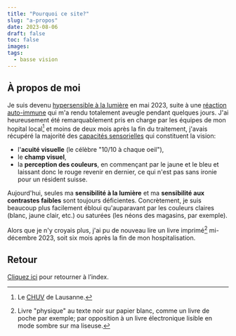 ```yaml
---
title: "Pourquoi ce site?"
slug: "a-propos"
date: 2023-08-06
draft: false
toc: false
images:
tags:
  - basse vision
---
```

## À propos de moi
Je suis devenu [hypersensible à la lumière](../adaptation/deficiences-visuelles#sensibilit%C3%A9-%C3%A0-la-lumi%C3%A8re-et-%C3%A0-l%C3%A9blouissement) en mai 2023, suite à une [réaction auto-immune](https://fr.wikipedia.org/wiki/Enc%C3%A9phalomy%C3%A9lite_aigu%C3%AB_diss%C3%A9min%C3%A9e) qui m'a rendu totalement aveugle pendant quelques jours. J'ai heureusement été remarquablement pris en charge par les équipes de mon hopital local[^1] et moins de deux mois après la fin du traitement, j'avais récupéré la majorité des [capacités sensorielles](../adaptation/deficiences-visuelles) qui constituent la vision:
* l'**acuité visuelle** (le célèbre "10/10 à chaque oeil"),
* le **champ visuel**,
* la **perception des couleurs**, en commençant par le jaune et le bleu et laissant donc le rouge revenir en dernier, ce qui n'est pas sans ironie pour un résident suisse.

Aujourd'hui, seules ma **sensibilité à la lumière** et ma **sensibilité aux contrastes faibles** sont toujours déficientes. Concrètement, je suis beaucoup plus facilement ébloui qu'auparavant par les couleurs claires (blanc, jaune clair, etc.) ou saturées (les néons des magasins, par exemple).

Alors que je n'y croyais plus, j'ai pu de nouveau lire un livre imprimé[^2] mi-décembre 2023, soit six mois après la fin de mon hospitalisation.

## Retour
[Cliquez ici](..) pour retourner à l’index.

[^1]: Le [CHUV](https://fr.wikipedia.org/wiki/Centre_hospitalier_universitaire_vaudois) de Lausanne.
[^2]: Livre "physique" au texte noir sur papier blanc, comme un livre de poche par exemple; par opposition à un livre électronique lisible en mode sombre sur ma liseuse.